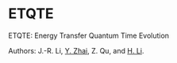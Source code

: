 # ETQTE
ETQTE: Energy Transfer Quantum Time Evolution

Authors: J.-R. Li, [Y. Zhai](https://www.zhaiyusci.net/), Z. Qu, and [H. Li](https://huiligroup.org/).
